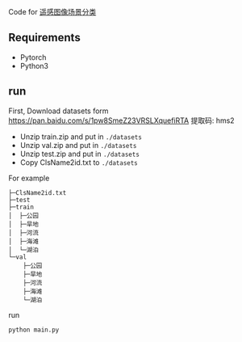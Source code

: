 Code for [遥感图像场景分类](http://rscup.bjxintong.com.cn/#/theme/1)

## Requirements
- Pytorch
- Python3

## run
First, Download datasets form https://pan.baidu.com/s/1pw8SmeZ23VRSLXquefiRTA 提取码: hms2
- Unzip train.zip and put in `./datasets`
- Unzip val.zip and put in `./datasets`
- Unzip test.zip and put in `./datasets`
- Copy ClsName2id.txt to `./datasets`

For example
```
├─ClsName2id.txt
├─test
├─train
│  ├─公园
│  ├─旱地
│  ├─河流
│  ├─海滩
│  └─湖泊
└─val
    ├─公园
    ├─旱地
    ├─河流
    ├─海滩
    └─湖泊
```

run
```
python main.py
```
